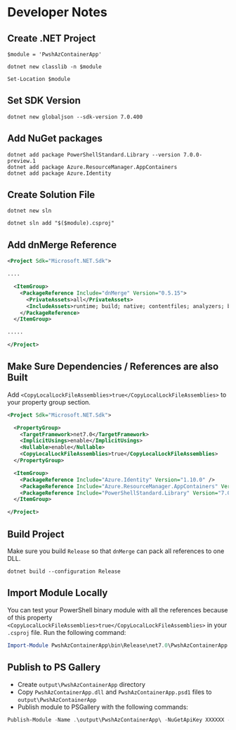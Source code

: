 # Developer Notes

## Create .NET Project

```
$module = 'PwshAzContainerApp'

dotnet new classlib -n $module

Set-Location $module
```

## Set SDK Version

```
dotnet new globaljson --sdk-version 7.0.400
```

## Add NuGet packages

```
dotnet add package PowerShellStandard.Library --version 7.0.0-preview.1
dotnet add package Azure.ResourceManager.AppContainers
dotnet add package Azure.Identity
```

## Create Solution File

```
dotnet new sln

dotnet sln add "$($module).csproj"
```

## Add dnMerge Reference

```xml
<Project Sdk="Microsoft.NET.Sdk">

....

  <ItemGroup>
    <PackageReference Include="dnMerge" Version="0.5.15">
      <PrivateAssets>all</PrivateAssets>
      <IncludeAssets>runtime; build; native; contentfiles; analyzers; buildtransitive</IncludeAssets>
    </PackageReference>    
  </ItemGroup>

.....

</Project>
```

## Make Sure Dependencies / References are also Built

Add `<CopyLocalLockFileAssemblies>true</CopyLocalLockFileAssemblies>` to your property group section.

```xml
<Project Sdk="Microsoft.NET.Sdk">

  <PropertyGroup>
    <TargetFramework>net7.0</TargetFramework>
    <ImplicitUsings>enable</ImplicitUsings>
    <Nullable>enable</Nullable>
    <CopyLocalLockFileAssemblies>true</CopyLocalLockFileAssemblies>
  </PropertyGroup>

  <ItemGroup>
    <PackageReference Include="Azure.Identity" Version="1.10.0" />
    <PackageReference Include="Azure.ResourceManager.AppContainers" Version="1.1.0" />
    <PackageReference Include="PowerShellStandard.Library" Version="7.0.0-preview.1" />
  </ItemGroup>

</Project>

```

## Build Project

Make sure you build `Release` so that `dnMerge` can pack all references to one DLL.

```
dotnet build --configuration Release
```

## Import Module Locally

You can test your PowerShell binary module with all the references because of this property `<CopyLocalLockFileAssemblies>true</CopyLocalLockFileAssemblies>` in your `.csproj` file. Run the following command:

```powershell
Import-Module PwshAzContainerApp\bin\Release\net7.0\PwshAzContainerApp.dll
```

## Publish to PS Gallery

* Create `output\PwshAzContainerApp` directory
* Copy `PwshAzContainerApp.dll` and `PwshAzContainerApp.psd1` files to `output\PwshAzContainerApp`
* Publish module to PSGallery with the following commands:

```powershell
Publish-Module -Name .\output\PwshAzContainerApp\ -NuGetApiKey XXXXXX -verbose -Debug
```